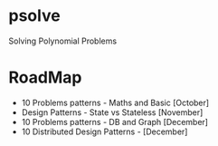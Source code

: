 # psolve
Solving Polynomial Problems

# RoadMap

- 10 Problems patterns - Maths and Basic [October]
- Design Patterns - State vs Stateless   [November]
- 10 Problems patterns - DB and Graph    [December]
- 10 Distributed Design Patterns -       [December]
